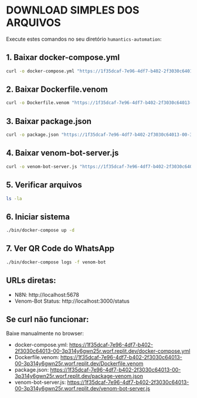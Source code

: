 # DOWNLOAD SIMPLES DOS ARQUIVOS

Execute estes comandos no seu diretório `humantics-automation`:

## 1. Baixar docker-compose.yml
```bash
curl -o docker-compose.yml "https://1f35dcaf-7e96-4df7-b402-2f3030c64013-00-3p314y6gwn25r.worf.replit.dev/docker-compose.yml"
```

## 2. Baixar Dockerfile.venom
```bash
curl -o Dockerfile.venom "https://1f35dcaf-7e96-4df7-b402-2f3030c64013-00-3p314y6gwn25r.worf.replit.dev/Dockerfile.venom"
```

## 3. Baixar package.json
```bash
curl -o package.json "https://1f35dcaf-7e96-4df7-b402-2f3030c64013-00-3p314y6gwn25r.worf.replit.dev/package-venom.json"
```

## 4. Baixar venom-bot-server.js
```bash
curl -o venom-bot-server.js "https://1f35dcaf-7e96-4df7-b402-2f3030c64013-00-3p314y6gwn25r.worf.replit.dev/venom-bot-server.js"
```

## 5. Verificar arquivos
```bash
ls -la
```

## 6. Iniciar sistema
```bash
./bin/docker-compose up -d
```

## 7. Ver QR Code do WhatsApp
```bash
./bin/docker-compose logs -f venom-bot
```

## URLs diretas:
- N8N: http://localhost:5678
- Venom-Bot Status: http://localhost:3000/status

## Se curl não funcionar:
Baixe manualmente no browser:
- docker-compose.yml: https://1f35dcaf-7e96-4df7-b402-2f3030c64013-00-3p314y6gwn25r.worf.replit.dev/docker-compose.yml
- Dockerfile.venom: https://1f35dcaf-7e96-4df7-b402-2f3030c64013-00-3p314y6gwn25r.worf.replit.dev/Dockerfile.venom
- package.json: https://1f35dcaf-7e96-4df7-b402-2f3030c64013-00-3p314y6gwn25r.worf.replit.dev/package-venom.json
- venom-bot-server.js: https://1f35dcaf-7e96-4df7-b402-2f3030c64013-00-3p314y6gwn25r.worf.replit.dev/venom-bot-server.js